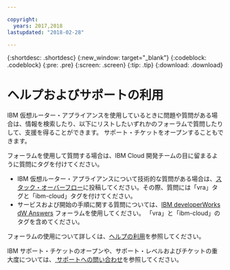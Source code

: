 ```yaml
---

copyright:
  years: 2017,2018
lastupdated: "2018-02-28"

---
```


{:shortdesc: .shortdesc}
{:new_window: target="_blank"}
{:codeblock: .codeblock}
{:pre: .pre}
{:screen: .screen}
{:tip: .tip}
{:download: .download}

# ヘルプおよびサポートの利用

IBM 仮想ルーター・アプライアンスを使用しているときに問題や質問がある場合は、情報を検索したり、以下にリストしたいずれかのフォーラムで質問したりして、支援を得ることができます。 サポート・チケットをオープンすることもできます。

フォーラムを使用して質問する場合は、IBM Cloud 開発チームの目に留まるように質問にタグを付けてください。

* IBM 仮想ルーター・アプライアンスについて技術的な質問がある場合は、[スタック・オーバーフロー](https://stackoverflow.com/search?q=vra+ibm-cloud)に投稿してください。その際、質問には「vra」タグと「ibm-cloud」タグを付けてください。
* サービスおよび開始の手順に関する質問については、[IBM developerWorks dW Answers](https://developer.ibm.com/answers/topics/vra.html?smartspace=ibm-cloud) フォーラムを使用してください。 「vra」と「ibm-cloud」のタグを含めてください。

フォーラムの使用について詳しくは、[ヘルプの利用](https://console.bluemix.net/docs/support/index.html#getting-help)を参照してください。

IBM サポート・チケットのオープンや、サポート・レベルおよびチケットの重大度については、[ サポートへの問い合わせ](https://console.bluemix.net/docs/support/index.html#contacting-support)を参照してください。
